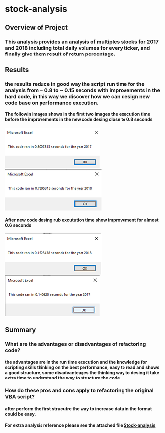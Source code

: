 # stock-analysis
## Overview of Project
### This analysis provides an analysis of multiples stocks for 2017 and 2018 including total daily volumes for every ticker, and finally give them result of return percentage. 

## Results 
### the results reduce in good way the script run time for the analysis from ~ 0.8 to ~ 0.15 seconds with improvements in the hard code, in this way we discover how we can design new code base on performance execution. 

#### The followin images shows in the first two images the execution time before the improvements in the new code desing close to 0.8 seconds
![](Resources/VBA_Challenge_2017_before.png)
![](Resources/VBA_Challenge_2018_before.png)

#### After new code desing rub excutution time show improvement for almost 0.6 seconds
![](Resources/VBA_Challenge_2017.png)
![](Resources/VBA_Challenge_2018.png)

## Summary
### What are the advantages or disadvantages of refactoring code?
#### the advantages are in the run time execution and the knowledge for scripting skills thinking on the best performance, easy to read and shows a good structure, some disadvanteages the thinking way to desing it take extra time to understand  the way to structure the code.
### How do these pros and cons apply to refactoring the original VBA script?
#### after perform the first strucutre the way to increase data in the format could be easy.

#### For extra analysis reference please see the attached file [Stock-analysis](https://github.com/JulioAQuintana/kickstarter-analysis/blob/main/Kickstarter_Challenge.zip)
